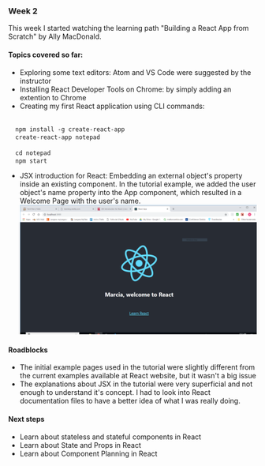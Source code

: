 ### Week 2

This week I started watching the learning path "Building a React App from Scratch" by Ally MacDonald.

#### Topics covered so far:
- Exploring some text editors: Atom and VS Code were suggested by the instructor
- Installing React Developer Tools on Chrome: by simply adding an extention to Chrome
- Creating my first React application using CLI commands:

```

  npm install -g create-react-app
  create-react-app notepad

  cd notepad
  npm start

```

* JSX introduction for React: Embedding an external object's property inside an existing component. In the tutorial example, we added the user object's name property into the App component, which resulted in a Welcome Page with the user's name. 
![JSX](../images/JSX.PNG)

#### Roadblocks
- The initial example pages used in the tutorial were slightly different from the current examples available at React website, but it wasn't a big issue
- The explanations about JSX in the tutorial were very superficial and not enough to understand it's concept. I had to look into React documentation files to have a better idea of what I was really doing.

#### Next steps
- Learn about stateless and stateful components in React
- Learn about State and Props in React
- Learn about Component Planning in React
